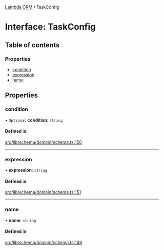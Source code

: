 [Lambda ORM](../README.md) / TaskConfig

# Interface: TaskConfig

## Table of contents

### Properties

- [condition](TaskConfig.md#condition)
- [expression](TaskConfig.md#expression)
- [name](TaskConfig.md#name)

## Properties

### condition

• `Optional` **condition**: `string`

#### Defined in

[src/lib/schema/domain/schema.ts:150](https://github.com/FlavioLionelRita/lambdaorm/blob/65e6d804/src/lib/schema/domain/schema.ts#L150)

___

### expression

• **expression**: `string`

#### Defined in

[src/lib/schema/domain/schema.ts:151](https://github.com/FlavioLionelRita/lambdaorm/blob/65e6d804/src/lib/schema/domain/schema.ts#L151)

___

### name

• **name**: `string`

#### Defined in

[src/lib/schema/domain/schema.ts:149](https://github.com/FlavioLionelRita/lambdaorm/blob/65e6d804/src/lib/schema/domain/schema.ts#L149)
